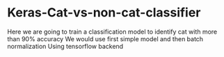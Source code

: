 # Keras-Cat-vs-non-cat-classifier
Here we are going to train a classification model to identify cat with more than 90% accuracy
We would use first simple model and then batch normalization
Using tensorflow backend
